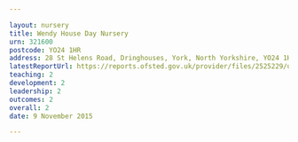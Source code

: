 ```yaml
---

layout: nursery
title: Wendy House Day Nursery
urn: 321600
postcode: YO24 1HR
address: 28 St Helens Road, Dringhouses, York, North Yorkshire, YO24 1HR
latestReportUrl: https://reports.ofsted.gov.uk/provider/files/2525229/urn/321600.pdf
teaching: 2
development: 2
leadership: 2
outcomes: 2
overall: 2
date: 9 November 2015

---
```

